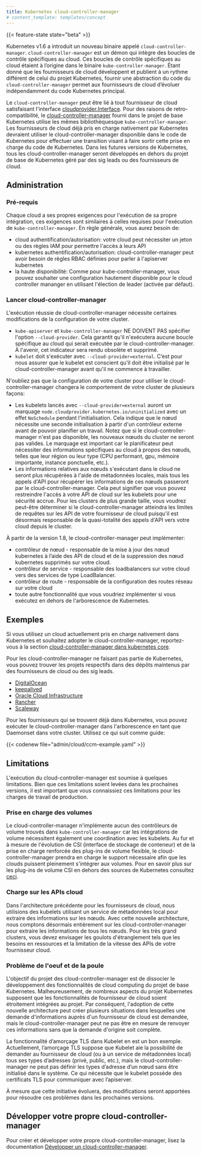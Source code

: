 ```yaml
---
title: Kubernetes cloud-controller-manager
# content_template: templates/concept
---
```


<!-- overview -->

{{< feature-state state="beta" >}}

Kubernetes v1.6 a introduit un nouveau binaire appelé `cloud-controller-manager`.
`cloud-controller-manager` est un démon qui intègre des boucles de contrôle spécifiques au cloud.
Ces boucles de contrôle spécifiques au cloud étaient à l’origine dans le binaire `kube-controller-manager`.
Étant donné que les fournisseurs de cloud développent et publient à un rythme différent de celui du projet Kubernetes, fournir une abstraction du code du `cloud-controller-manager` permet aux fournisseurs de cloud d’évoluer indépendamment du code Kubernetes principal.

Le `cloud-controller-manager` peut être lié à tout fournisseur de cloud satisfaisant l'interface [cloudprovider.Interface](https://github.com/kubernetes/cloud-provider/blob/master/cloud.go).
Pour des raisons de retro-compatibilité, le [cloud-controller-manager](https://github.com/kubernetes/kubernetes/tree/master/cmd/cloud-controller-manager) fourni dans le projet de base Kubernetes utilise les mêmes bibliothèques ​​que `kube-controller-manager`.
Les fournisseurs de cloud déjà pris en charge nativement par Kubernetes devraient utiliser le cloud-controller-manager ​disponible ​dans le code de Kubernetes pour effectuer une transition visant à faire sortir cette prise en charge du code de Kubernetes.
Dans les futures versions de Kubernetes, tous les cloud-controller-manager seront développés en dehors du projet de base de Kubernetes géré par des sig leads ou des fournisseurs de cloud.



<!-- body -->

## Administration

### Pré-requis

Chaque cloud a ses propres exigences pour l'exécution de sa propre intégration, ces exigences sont similaires à celles requises pour l'exécution de `kube-controller-manager`.
En règle générale, vous aurez besoin de:

* cloud authentification/autorisation: votre cloud peut nécessiter un jeton ou des règles IAM pour permettre l'accès à leurs API
* kubernetes authentification/autorisation: cloud-controller-manager peut avoir besoin de règles RBAC définies pour parler à l'apiserver kubernetes
* la haute disponibilité: Comme pour kube-controller-manager, vous pouvez souhaiter une configuration hautement disponible pour le cloud controller mananger en utilisant l'élection de leader (activée par défaut).

### Lancer cloud-controller-manager

L'exécution réussie de cloud-controller-manager nécessite certaines modifications de la configuration de votre cluster.

* `kube-apiserver` et `kube-controller-manager` NE DOIVENT PAS spécifier l'option `--cloud-provider`.
Cela garantit qu'il n'exécutera aucune boucle spécifique au cloud qui serait exécutée par le cloud-controller-manager.
À l'avenir, cet indicateur sera rendu obsolète et supprimé.
* `kubelet` doit s'exécuter avec `--cloud-provider=external`.
C’est pour nous assurer que le kubelet est conscient qu'il doit être initialisé par le cloud-controller-manager avant qu'il ne commence à travailler.

N'oubliez pas que la configuration de votre cluster pour utiliser le cloud-controller-manager changera le comportement de votre cluster de plusieurs façons:

* Les kubelets lancés avec `--cloud-provider=external` auront un marquage `node.cloudprovider.kubernetes.io/uninitialized` avec un effet `NoSchedule` pendant l'initialisation.
Cela indique que le nœud nécessite une seconde initialisation à partir d'un contrôleur externe avant de pouvoir planifier un travail.
Notez que si le cloud-controller-manager n'est pas disponible, les nouveaux nœuds du cluster ne seront pas valides.
Le marquage est important car le planificateur peut nécessiter des informations spécifiques au cloud à propos des nœuds, telles que leur région ou leur type (CPU performant, gpu, mémoire importante, instance ponctuelle, etc.).
* Les informations relatives aux nœuds s'exécutant dans le cloud ne seront plus récupérées à l'aide de métadonnées locales, mais tous les appels d'API pour récupérer les informations de ces nœuds passeront par le cloud-controller-manager.
Cela peut signifier que vous pouvez restreindre l'accès à votre API de cloud sur les kubelets pour une sécurité accrue.
Pour les clusters de plus grande taille, vous voudrez peut-être déterminer si le cloud-controller-manager atteindra les limites de requêtes sur les API de votre fournisseur de cloud puisqu'il est désormais responsable de la quasi-totalité des appels d'API vers votre cloud depuis le cluster.

À partir de la version 1.8, le cloud-controller-manager peut implémenter:

* contrôleur de nœud - responsable de la mise à jour des nœud kubernetes à l’aide des API de cloud et de la suppression des nœud kubernetes supprimés sur votre cloud.
* contrôleur de service - responsable des loadbalancers sur votre cloud vers des services de type LoadBalancer.
* contrôleur de route - responsable de la configuration des routes réseau sur votre cloud
* toute autre fonctionnalité que vous voudriez implémenter si vous exécutez en dehors de l'arborescence de Kubernetes.

## Exemples

Si vous utilisez un cloud actuellement pris en charge nativement dans Kubernetes et souhaitez adopter le cloud-controller-manager, reportez-vous à la section [cloud-controller-manager dans kubernetes core](https://github.com/kubernetes/kubernetes/tree/master/cmd/cloud-controller-manager).

Pour les cloud-controller-manager ne faisant pas partie de Kubernetes, vous pouvez trouver les projets respectifs dans des dépôts maintenus par des fournisseurs de cloud ou des sig leads.

* [DigitalOcean](https://github.com/digitalocean/digitalocean-cloud-controller-manager)
* [keepalived](https://github.com/munnerz/keepalived-cloud-provider)
* [Oracle Cloud Infrastructure](https://github.com/oracle/oci-cloud-controller-manager)
* [Rancher](https://github.com/rancher/rancher-cloud-controller-manager)
* [Scaleway](https://github.com/scaleway/scaleway-cloud-controller-manager)

Pour les fournisseurs qui se trouvent déjà dans Kubernetes, vous pouvez exécuter le cloud-controller-manager dans l'arborescence en tant que Daemonset dans votre cluster.
Utilisez ce qui suit comme guide:

{{< codenew file="admin/cloud/ccm-example.yaml" >}}

## Limitations

L'exécution du cloud-controller-manager est soumise à quelques limitations.
Bien que ces limitations soient levées dans les prochaines versions, il est important que vous connaissiez ces limitations pour les charges de travail de production.

### Prise en charge des volumes

Le cloud-controller-manager n'implémente aucun des contrôleurs de volume trouvés dans `kube-controller-manager` car les intégrations de volume nécessitent également une coordination avec les kubelets.
Au fur et à mesure de l'évolution de CSI (interface de stockage de conteneur) et de la prise en charge renforcée des plug-ins de volume flexible, le cloud-controller-manager prendra en charge le support nécessaire afin que les clouds puissent pleinement s'intégrer aux volumes.
Pour en savoir plus sur les plug-ins de volume CSI en dehors des sources de Kubernetes consultez [ceci](https://github.com/kubernetes/features/issues/178).

### Charge sur les APIs cloud

Dans l'architecture précédente pour les fournisseurs de cloud, nous utilisions des kubelets utilisant un service de métadonnées local pour extraire des informations sur les nœuds.
Avec cette nouvelle architecture, nous comptons désormais entièrement sur les cloud-controller-manager pour extraire les informations de tous les nœuds.
Pour les très grand clusters, vous devez envisager les goulots d'étranglement tels que les besoins en ressources et la limitation de la vitesse des APIs de votre fournisseur cloud.

### Problème de l'oeuf et de la poule

L'objectif du projet des cloud-controller-manager est de dissocier le développement des fonctionnalités de cloud computing du projet de base Kubernetes.
Malheureusement, de nombreux aspects du projet Kubernetes supposent que les fonctionnalités de fournisseur de cloud soient étroitement intégrées au projet.
Par conséquent, l'adoption de cette nouvelle architecture peut créer plusieurs situations dans lesquelles une demande d'informations auprès d'un fournisseur de cloud est demandée, mais le cloud-controller-manager peut ne pas être en mesure de renvoyer ces informations sans que la demande d'origine soit complète.

La fonctionnalité d’amorçage TLS dans Kubelet en est un bon exemple.
Actuellement, l’amorçage TLS suppose que Kubelet aie la possibilité de demander au fournisseur de cloud (ou à un service de métadonnées local) tous ses types d’adresses (privé, public, etc.), mais le cloud-controller-manager ne peut pas définir les types d’adresse d’un nœud sans être initialisé dans le système. Ce qui nécessite que le kubelet possède des certificats TLS pour communiquer avec l’apiserver.

À mesure que cette initiative évoluera, des modifications seront apportées pour résoudre ces problèmes dans les prochaines versions.

## Développer votre propre cloud-controller-manager

Pour créer et développer votre propre cloud-controller-manager, lisez la documentation [Développer un cloud-controller-manager](/docs/tasks/administer-cluster/developing-cloud-controller-manager.md).


